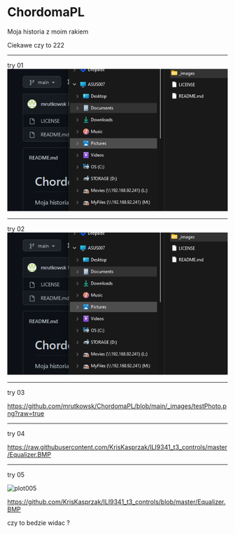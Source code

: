 # ChordomaPL
Moja historia z moim rakiem


Ciekawe czy to 222

----
try 01
![plot111](./_images/testPhoto.png)

-------
try 02
![plot222nowytest sdf sdf ](https://github.com/mrutkowsk/ChordomaPL/blob/main/_images/testPhoto.png)


-------
try 03

https://github.com/mrutkowsk/ChordomaPL/blob/main/_images/testPhoto.png?raw=true

-------
try 04


https://raw.githubusercontent.com/KrisKasprzak/ILI9341_t3_controls/master/Equalizer.BMP



----
try 05

![plot005](https://github.com/ChordomaPL/_images/testPhoto.png)

https://github.com/KrisKasprzak/ILI9341_t3_controls/blob/master/Equalizer.BMP

czy to bedzie widac ?
